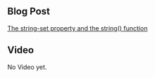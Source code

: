 ## Blog Post

[The string-set property and the string() function](https://printcss.blog/the-string-set-property-and-the-string-function-5fc8f73e413)

## Video

No Video yet.
